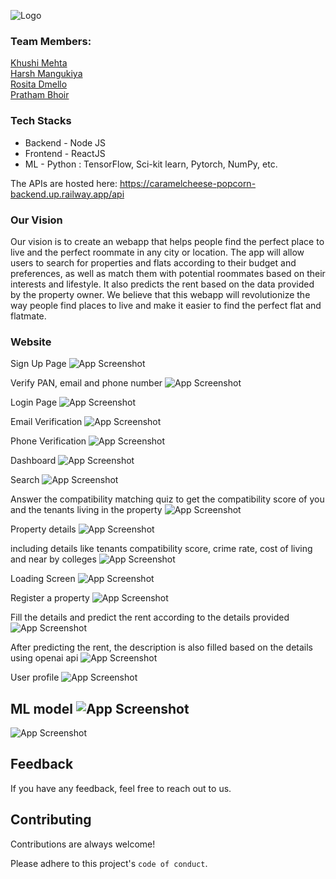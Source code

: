 
![Logo](https://drive.google.com/uc?export=download&id=10ZWBt6IXHN2iiTtc0Nu7vZ7DuIBEoEgO)

### Team Members:  
[Khushi Mehta](https://github.com/khushimehta24)  
[Harsh Mangukiya](https://github.com/harsh0989)  
[Rosita Dmello](https://github.com/rosita-dmello)   
[Pratham Bhoir](https://github.com/Prathambhoir55)

### Tech Stacks
- Backend - Node JS 
- Frontend - ReactJS  
- ML - Python : TensorFlow, Sci-kit learn, Pytorch, NumPy, etc.

The APIs are hosted here:
https://caramelcheese-popcorn-backend.up.railway.app/api

### Our Vision
Our vision is to create an webapp that helps people find the perfect place to live and the perfect roommate in any city or location. The app will allow users to search for properties and flats according to their budget and preferences, as well as match them with potential roommates based on their interests and lifestyle. It also predicts the rent based on the data provided by the property owner. We believe that this webapp will revolutionize the way people find places to live and make it easier to find the perfect flat and flatmate.     



### Website 
Sign Up Page
![App Screenshot](https://drive.google.com/uc?export=download&id=1dnwcJjt-t1FeQhNMB9TTlydvv0m4SpeW)

Verify PAN, email and phone number
![App Screenshot](https://drive.google.com/uc?export=download&id=1oder3O2EJWXFNsI7ng4C4Jg36K_KX2qq)

Login Page
![App Screenshot](https://drive.google.com/uc?export=download&id=1Lj755aWf_NLMcX7C343pE9Di5WNNknNe)

Email Verification
![App Screenshot](https://drive.google.com/uc?export=download&id=13qZATe2U_Kn3nNwOu3D6H5qU7oJjHoRS)

Phone Verification
![App Screenshot](https://drive.google.com/uc?export=download&id=1Xx4kkhe4_gcwQ70xWx6crF3YLjg-wxXm)

Dashboard
![App Screenshot](https://drive.google.com/uc?export=download&id=1A3bn9WBRv1oztAjbQjlrlonFq3-LdEWp)

Search
![App Screenshot](https://drive.google.com/uc?export=download&id=1M70-vUtp6HcamXeQOR2kg1pkjfRFuPe4)

Answer the compatibility matching quiz to get the compatibility score of you and the tenants living in the property
![App Screenshot](https://drive.google.com/uc?export=download&id=1EppTj1-PkKLCp7dTzWRyeoQTbCDENI6f)

Property details
![App Screenshot](https://drive.google.com/uc?export=download&id=1kuueQLeLvRY0rjPBPnMYjNevN-qmrHgt)

including details like tenants compatibility score, crime rate, cost of living and near by colleges
![App Screenshot](https://drive.google.com/uc?export=download&id=1VgdnPZGSfO66TMBzk0JemjCGiS_gE_L2)


Loading Screen
![App Screenshot](https://drive.google.com/uc?export=download&id=1Dju2rdm0ESecha-QVdyEA72ExldhDy46)

Register a property
![App Screenshot](https://drive.google.com/uc?export=download&id=1B5u1-KHTFLqPT3kiprVXET_yLbgrY2dt)

Fill the details and predict the rent according to the details provided
![App Screenshot](https://drive.google.com/uc?export=download&id=18SR8Cz8MNeN9eyNVwNily6NE7grTZ541)

After predicting the rent, the description is also filled based on the details using openai api
![App Screenshot](https://drive.google.com/uc?export=download&id=1M0a9q-RG7Pxai1yj2QG4gazBwIbD-fv6)

User profile
![App Screenshot](https://drive.google.com/uc?export=download&id=121ZIRNb1H06wEmVkFBkHmSmL-BFDcoz-)


ML model
![App Screenshot](https://drive.google.com/uc?export=download&id=1Cbd3yoXxrHE7Sz_VEDcv2FU3Pgy2FQJa)
-
![App Screenshot](https://drive.google.com/uc?export=download&id=1xag2LWkSQMBoQgq2P-xYZa4RY81ZHhDT)
## Feedback

If you have any feedback, feel free to reach out to us.


## Contributing

Contributions are always welcome!

Please adhere to this project's `code of conduct`.

